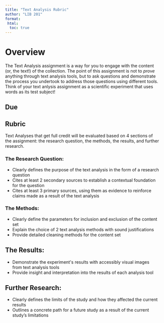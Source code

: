```yaml
---
title: "Text Analysis Rubric"
author: "LIB 201"
format:
 html:
  toc: true 
--- 
```


# Overview
The Text Analysis assignment is a way for you to engage with the content (or, the text!) of the collection. The point of this assignment is not to _prove_ anything through text analysis tools, but to ask questions and demonstrate the process you undertook to address those questions using different tools. Think of your text anlysis assignment as a scientific experiment that uses words as its test subject!

## Due

## Rubric
Text Analyses that get full credit will be evaluated based on 4 sections of the assignment: the research question, the methods, the results, and further research. 

### The Research Question:
- Clearly defines the purpose of the text analysis in the form of a research question
- Cites at least 2 secondary sources to establish a contextual foundation for the question
- Cites at least 3 primary sources, using them as evidence to reinforce claims made as a result of the text analysis

### The Methods: 
- Clearly define the parameters for inclusion and exclusion of the content set
- Explain the choice of 2 text analysis methods with sound justifications
- Provide detailed cleaning methods for the content set

## The Results:
- Demonstrate the experiment's results with accessibly visual images from text analysis tools
- Provide insight and interpretation into the results of each analysis tool

## Further Research: 
- Clearly defines the limits of the study and how they affected the current results
- Outlines a concrete path for a future study as a result of the current study’s limitations